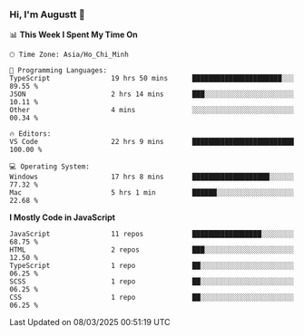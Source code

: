 ### Hi, I'm Augustt 👋

<!--START_SECTION:waka-->
📊 **This Week I Spent My Time On** 

```text
🕑︎ Time Zone: Asia/Ho_Chi_Minh

💬 Programming Languages: 
TypeScript               19 hrs 50 mins      ██████████████████████░░░   89.55 % 
JSON                     2 hrs 14 mins       ███░░░░░░░░░░░░░░░░░░░░░░   10.11 % 
Other                    4 mins              ░░░░░░░░░░░░░░░░░░░░░░░░░   00.34 % 

🔥 Editors: 
VS Code                  22 hrs 9 mins       █████████████████████████   100.00 % 

💻 Operating System: 
Windows                  17 hrs 8 mins       ███████████████████░░░░░░   77.32 % 
Mac                      5 hrs 1 min         ██████░░░░░░░░░░░░░░░░░░░   22.68 % 
```

**I Mostly Code in JavaScript** 

```text
JavaScript               11 repos            █████████████████░░░░░░░░   68.75 % 
HTML                     2 repos             ███░░░░░░░░░░░░░░░░░░░░░░   12.50 % 
TypeScript               1 repo              ██░░░░░░░░░░░░░░░░░░░░░░░   06.25 % 
SCSS                     1 repo              ██░░░░░░░░░░░░░░░░░░░░░░░   06.25 % 
CSS                      1 repo              ██░░░░░░░░░░░░░░░░░░░░░░░   06.25 % 
```




 Last Updated on 08/03/2025 00:51:19 UTC
<!--END_SECTION:waka-->
